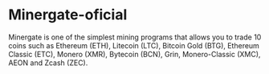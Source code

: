 # Minergate-oficial
Minergate is one of the simplest mining programs that allows you to trade 10 coins such as Ethereum (ETH), Litecoin (LTC), Bitcoin Gold (BTG), Ethereum Classic (ETC), Monero (XMR), Bytecoin (BCN), Grin, Monero-Classic (XMC), AEON and Zcash (ZEC).
